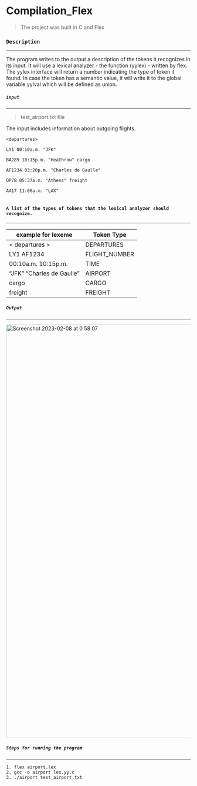 # Compilation_Flex
> The project was built in C and Flex

### `Description `
---
The program writes to the output a description of the tokens it recognizes in its input.
 It will use a lexical analyzer - the function (yylex) - written by flex. The yylex interface will return a number indicating the type of token it found. In case the token has a semantic value, it will write it to the global variable yylval which will be defined as union.

##### `input` 
---
> test_airport.txt file

The input includes information about outgoing flights.

```
<departures>
  
LY1 00:10a.m. "JFK"  
  
BA289 10:15p.m. "Heathrow" cargo 
  
AF1234 03:20p.m. "Charles de Gaulle"
  
OP78 05:37a.m. "Athens" freight
  
AA17 11:00a.m. "LAX"
  
 ```
#### `A list of the types of tokens that the lexical analyzer should recognize.`
--- 
| example for lexeme | Token Type |
| ----------- | ----------- |
| < departures > | DEPARTURES |
| LY1 AF1234 | FLIGHT_NUMBER |
| 00:10a.m. 10:15p.m. | TIME |
| “JFK” “Charles de Gaulle”| AIRPORT |
| cargo | CARGO |
| freight | FREIGHT |


##### `Output` 
--- 
<img width="1123" alt="Screenshot 2023-02-08 at 0 58 07" src="https://user-images.githubusercontent.com/72464761/217385978-07a93225-3e8d-46c4-9cc5-dd15d4624bd4.png">


##### `Steps for running the program` 
---
 ```
1. flex airport.lex 
2. gcc -o airport lex.yy.c 
3. ./airport test_airport.txt 
 ```


